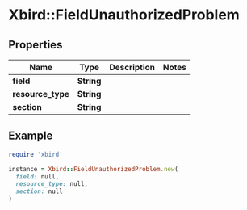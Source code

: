 # Xbird::FieldUnauthorizedProblem

## Properties

| Name | Type | Description | Notes |
| ---- | ---- | ----------- | ----- |
| **field** | **String** |  |  |
| **resource_type** | **String** |  |  |
| **section** | **String** |  |  |

## Example

```ruby
require 'xbird'

instance = Xbird::FieldUnauthorizedProblem.new(
  field: null,
  resource_type: null,
  section: null
)
```

